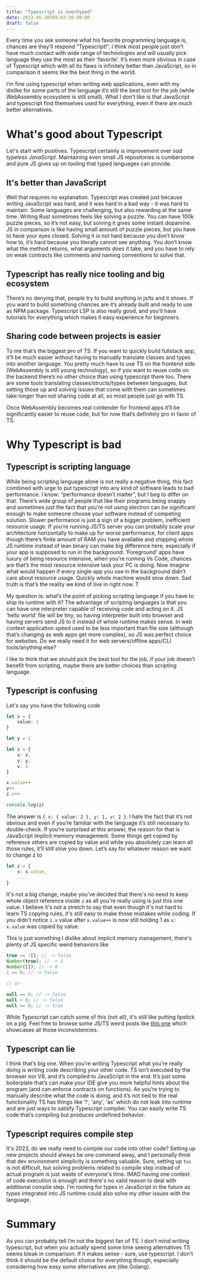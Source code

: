 ```yaml
---
title: "Typescript is overhyped"
date: 2023-05-30T09:03:20-08:00
draft: false
---
```

Every time you ask someone what his favorite programming language is, chances are they’ll respond “Typescript!”. I think most people just don’t have much contact with wide range of technologies and will usually pick language they use the most as their ‘favorite’. It’s even more obvious in case of Typescript which with all its flaws is infinitely better than JavaScript, so in comparison it seems like the best thing in the world.

I’m fine using typescript when writing web applications, even with my dislike for some parts of the language it’s still the best tool for the job (while WebAssembly ecosystem is still small). What I don’t like is that JavaScript and typescript find themselves used for everything, even if there are much better alternatives.

# What's good about Typescript
Let's start with positives. Typescript certainly is improvement over *sad typeless JavaScript*. Maintaining even small JS repositories is cumbersome and pure JS gives up on tooling that typed languages can provide. 

## It's better than JavaScript
Well that requires no explanation. Typescript was created just because writing JavaScript was hard, and it was hard in a bad way - it was hard to maintain. Some languages are challenging, but also rewarding at the same time. Writing Rust sometimes feels like solving a puzzle. You can have 100k puzzle pieces, so it’s not easy, but solving it gives some instant dopamine. JS in comparison is like having small amount of puzzle pieces, but you have to have your eyes closed. Solving it is not hard because you don’t know how to, it’s hard because you literally cannot see anything. You don’t know what the method returns, what arguments does it take, and you have to rely on weak contracts like comments and naming conventions to solve that.

## Typescript has really nice tooling and big ecosystem
There’s no denying that, people try to build anything in js/ts and it shows. If you want to build something chances are it’s already built and ready to use as NPM package. Typescript LSP is also really good, and you’ll have tutorials for everything which makes it easy experience for beginners.

## Sharing code between projects is easier
To me that’s the biggest pro of TS. If you want to quickly build fullstack app, it’ll be much easier without having to manually translate classes and types into another language. You pretty much have to use TS on the frontend side (WebAssembly is still young technology), so if you want to reuse code on the backend there’s no other choice than using typescript there too. There are some tools translating classes/structs/types between languages, but setting those up and solving issues that come with them can sometimes take longer than not sharing code at all, so most people just go with TS.

Once WebAssembly becomes real contender for frontend apps it’ll be significantly easier to reuse code, but for now that’s definitely pro in favor of TS.

# Why Typescript is bad
## Typescript is scripting language
While being scripting language alone is not really a negative thing, this fact combined with urge to put typescript into any kind of software leads to bad performance. I know: “performance doesn’t matter”, but I beg to differ on that. There’s wide group of people that like their programs being snappy and sometimes just the fact that you’re not using electron can be significant enough to make someone choose your software instead of competing solution. Slower performance is just a sign of a bigger problem, inefficient resource usage. If you’re running JS/TS server you can probably scale your architecture horizontally to make up for worse performance, for client apps though there’s finite amount of RAM you have available and shipping whole JS runtime instead of lean binary can make big difference here, especially if your app is supposed to run in the background. ‘Foreground’ apps have luxury of being resource intensive, when you’re running Vs Code, chances are that’s the most resource intensive task your PC is doing. Now imagine what would happen if every single app you use in the background didn’t care about resource usage. Quickly whole machine would slow down. Sad truth is that’s the reality we kind of live in right now. T

My question is: what’s the point of picking scripting language if you have to ship its runtime with it? The advantage of scripting languages is that you can have one interpreter capable of receiving code and acting on it. JS ‘hello world’ file will be tiny, so having interpreter built into browser and having servers send JS to it instead of whole runtime makes sense. In web context application speed used to be less important than file size (although that’s changing as web apps get more complex), so JS was perfect choice for websites. Do we really need it for web servers/offline apps/CLI tools/anything else?

I like to think that we should pick the best tool for the job, if your job doesn’t benefit from scripting, maybe there are better choices than scripting language.

## Typescript is confusing
Let's say you have the following code
```typescript
let x = {
    value: 1
}

let y = 1

let z = {
    x: x,
    y: y,
    v: 1
}

x.value++
y++
z.v++

console.log(z)
```

The answer is `{ x: { value: 2 }, y: 1, v: 2 }`. I hate the fact that it’s not obvious and even if you’re familiar with the language it’s still necessary to double-check. If you’re surprised at this answer, the reason for that is JavaScript implicit memory management. Some things get copied by reference others are copied by value and while you absolutely can learn all those rules, it’ll still slow you down. Let’s say for whatever reason we want to change z to

```typescript
let z = {
    x: x.value,
    ...
}
```
It's not a big change, maybe you've decided that there's no need to keep whole object reference inside `z` as all you're really using is just this one value. I believe it's not a stretch to say that even though it's not hard to learn TS copying rules, it's still easy to make those mistakes while coding. If you didn't notice `z.x` value after `x.value++` is now still holding 1 as `x: x.value` was copied by value.

This is just something I dislike about implicit memory management, there's plenty of JS specific weird behaviors like
```typescript
true == ![]; // -> false
Number(true); // -> 1
Number([]); // -> 0
1 == 0; // -> false

// or

null == 0; // -> false
null > 0; // -> false
null >= 0; // -> true
```
While Typescript can catch some of this (not all), it's still like putting lipstick on a pig. Feel free to browse some JS/TS weird posts like [this one](https://javascript.plainenglish.io/here-are-7-weird-things-in-javascript-42da32e7b50) which showcases all those inconsistencies.

## Typescript can lie
I think that’s big one. When you’re writing Typescript what you’re really doing is writing code describing your other code. TS isn’t executed by the browser nor V8, and it’s compiled to JavaScript in the end. It’s just some boilerplate that’s can make your IDE give you more helpful hints about the program (and can enforce contracts on functions). As you’re trying to manually describe what the code is doing, and it’s not tied to the real functionality TS has things like '!', 'any', 'as' which do not leak into runtime and are just ways to satisfy Typescript compiler. You can easily write TS code that’s compiling but produces undefined behavior.

## Typescript requires compile step
It's 2023, do we really need to compile our code into other code? Setting up new projects should always be one command away, and I personally think that dev environment simplicity is something valuable. Sure, setting up `tsc` is not difficult, but solving problems related to compile step instead of actual program is just waste of everyone's time. IMAO having one context of code execution is enough and there's no valid reason to deal with additional compile step. I'm rooting for types in JavaScript in the future as types integrated into JS runtime could also solve my other issues with the language.
 
# Summary
As you can probably tell I’m not the biggest fan of TS. I don’t mind writing typescript, but when you actually spend some time seeing alternatives TS seems bleak in comparison. If it makes sense - sure, use typescript. I don't think it should be the default choice for everything though, especially considering how easy some alternatives are (like Golang).
